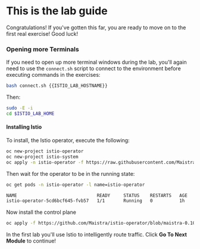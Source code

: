 # This is the lab guide
Congratulations! If you've gotten this far, you are ready to move on to the
first real exercise! Good luck!

### Opening more Terminals

If you need to open up more terminal windows during the lab, you'll again need
to use the `connect.sh` script to connect to the environment before executing
commands in the exercises:

~~~bash
bash connect.sh {{ISTIO_LAB_HOSTNAME}}
~~~

Then:

~~~bash
sudo -E -i
cd $ISTIO_LAB_HOME
~~~

#### Installing Istio
To install, the Istio operator, execute the following:
~~~bash
oc new-project istio-operator
oc new-project istio-system
oc apply -n istio-operator -f https://raw.githubusercontent.com/Maistra/istio-operator/maistra-0.10/deploy/servicemesh-operator.yaml
~~~

Then wait for the operator to be in the running state:
~~~bash
oc get pods -n istio-operator -l name=istio-operator

NAME                              READY     STATUS    RESTARTS   AGE
istio-operator-5cd6bcf645-fvb57   1/1       Running   0          1h
~~~

Now install the control plane
~~~bash
oc apply -f https://github.com/Maistra/istio-operator/blob/maistra-0.10/deploy/examples/istio_v1alpha3_controlplane_cr_basic.yaml -n istio-system
~~~

In the first lab you'll use Istio to intelligently route traffic. Click **Go To
Next Module** to continue!
